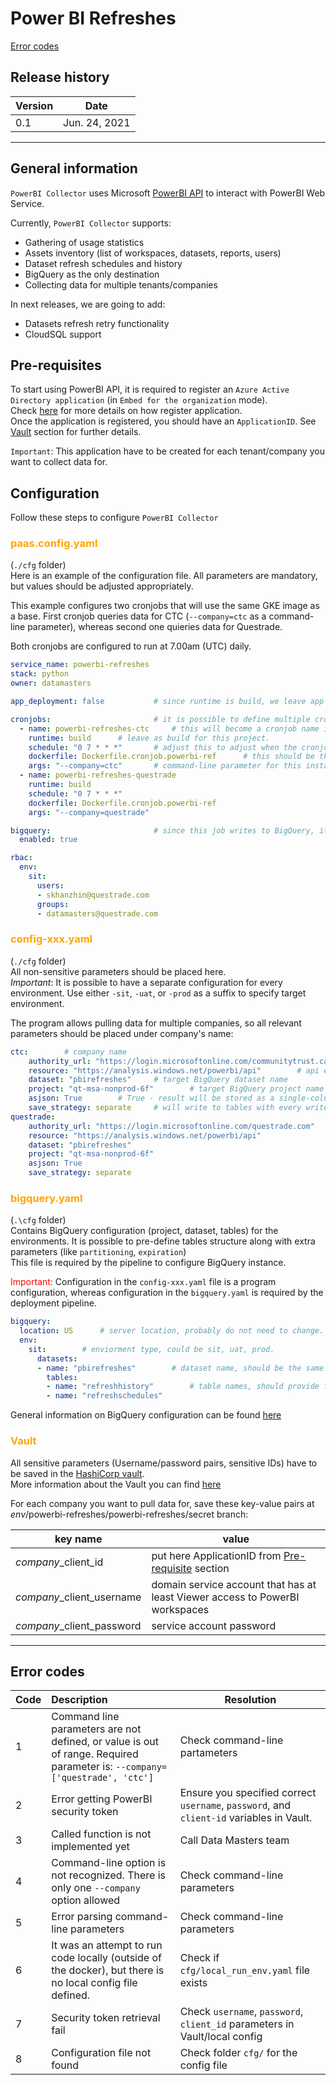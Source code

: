 # Power BI Refreshes


[Error codes](#error-codes)
## Release history

| Version   | Date          | 
| ----      | ----          |
| 0.1       | Jun. 24, 2021 |

------

## General information  

`PowerBI Collector` uses Microsoft [PowerBI API](https://docs.microsoft.com/en-us/rest/api/power-bi/) to interact with PowerBI Web Service.  

Currently, `PowerBI Collector` supports:  
* Gathering of usage statistics 
* Assets inventory (list of workspaces, datasets, reports, users)
* Dataset refresh schedules and history
* BigQuery as the only destination
* Collecting data for multiple tenants/companies

In next releases, we are going to add:  
* Datasets refresh retry functionality
* CloudSQL support

## Pre-requisites
To start using PowerBI API, it is required to register an `Azure Active Directory application` (in `Embed for the organization` mode).  
Check [here](https://docs.microsoft.com/en-us/power-bi/developer/embedded/register-app?tabs=organization%2CAzure) for more details on how register application.  
Once the application is registered, you should have an `ApplicationID`. See [Vault](#Vault) section for further details.

`Important`: This application have to be created for each tenant/company you want to collect data for.

## Configuration
Follow these steps to configure `PowerBI Collector`

### <font color=orange>paas.config.yaml</font>
(`./cfg` folder)  
Here is an example of the configuration file. All parameters are mandatory, but values should be adjusted appropriately.  

This example configures two cronjobs that will use the same GKE image as a base. First cronjob queries data for CTC (`--company=ctc` as a command-line parameter), whereas second one quieries data for Questrade.  

Both cronjobs are configured to run at 7.00am (UTC) daily.

```yaml
service_name: powerbi-refreshes
stack: python
owner: datamasters              

app_deployment: false           # since runtime is build, we leave app deployment to false

cronjobs:                       # it is possible to define multiple cronjobs, and multiple run parameters. Every cronjob is running in its own pod.
  - name: powerbi-refreshes-ctc     # this will become a cronjob name in Google Kubernetes Enviorment (GKE)
    runtime: build      # leave as build for this project.
    schedule: "0 7 * * *"       # adjust this to adjust when the cronjob runs.
    dockerfile: Dockerfile.cronjob.powerbi-ref      # this should be the name of the dockerfile in the root directory (where main.py is found)
    args: "--company=ctc"       # command-line parameter for this instance
  - name: powerbi-refreshes-questrade
    runtime: build
    schedule: "0 7 * * *"
    dockerfile: Dockerfile.cronjob.powerbi-ref
    args: "--company=questrade"

bigquery:                       # since this job writes to BigQuery, it should be enabled
  enabled: true

rbac:
  env:
    sit:
      users:
      - skhanzhin@questrade.com
      groups:
      - datamasters@questrade.com
```

### <font color=orange>config-xxx.yaml</font>
(`./cfg` folder)  
All non-sensitive parameters should be placed here.  
*Important*: It is possible to have a separate configuration for every environment. Use either `-sit`, `-uat`, or `-prod` as a suffix to specify target environment.

The program allows pulling data for multiple companies, so all relevant parameters should be placed under company's name:
``` yaml
ctc:        # company name
    authority_url: "https://login.microsoftonline.com/communitytrust.ca"        # authentication url
    resource: "https://analysis.windows.net/powerbi/api"        # api endpoint target
    dataset: "pbirefreshes"     # target BigQuery dataset name
    project: "qt-msa-nonprod-6f"        # target BigQuery project name (where the dataset will be found)
    asjson: True        # True - result will be stored as a single-column json document, False - result will be stored as multicolumn table
    save_strategy: separate     # will write to tables with every write_bigquery() call according to table name provided, remove if all in one table is preferred.
questrade:
    authority_url: "https://login.microsoftonline.com/questrade.com"
    resource: "https://analysis.windows.net/powerbi/api"
    dataset: "pbirefreshes"
    project: "qt-msa-nonprod-6f"
    asjson: True
    save_strategy: separate
```

### <font color=orange>bigquery.yaml</font>
(`.\cfg` folder)  
Contains BigQuery configuration (project, dataset, tables) for the environments. It is possible to pre-define tables structure along with extra parameters (like `partitioning`, `expiration`)  
This file is required by the pipeline to configure BigQuery instance.  

<font color=red>Important:</font> 
Configuration in the `config-xxx.yaml` file is a program configuration, whereas configuration in the `bigquery.yaml` is required by the deployment pipeline.

```yaml
bigquery:
  location: US      # server location, probably do not need to change.
  env:
    sit:        # enviorment type, could be sit, uat, prod.
      datasets:
      - name: "pbirefreshes"        # dataset name, should be the same as in config-xxx.yaml
        tables:
        - name: "refreshhistory"        # table names, should provide for each write_bigquery() call in program. If not using "seperate" configuration, should provide only one table.
        - name: "refreshschedules"

```

General information on BigQuery configuration can be found [here](https://git.questrade.com/infra/docs/-/blob/master/paas.config.md#bigquery-configuration)

### <font color=orange>Vault</font>
All sensitive parameters (Username/password pairs, sensitive IDs) have to be saved in the [HashiCorp vault](https://vault.q3.questech.io/ui/vault/auth?with=ldap).  
More information about the Vault you can find [here](https://confluence.questrade.com/display/QIOS/Configuration+and+secret+management+for+Cloud+Native+Applications)  

For each company you want to pull data for, save these key-value pairs at *env*/powerbi-refreshes/powerbi-refreshes/secret branch:  

| key name                  | value                                                                        |
| ----                      | ----                                                                         |
|*company*_client_id        | put here ApplicationID from [Pre-requisite](#pre-requisite) section          |
|*company*_client_username  | domain service account that has at least Viewer access to PowerBI workspaces |
|*company*_client_password  | service account password                                                     |



---
## Error codes

| Code | Description| Resolution |
| ---- | :----| --- |
|1| Command line parameters are not defined, or value is out of range. Required parameter is: `--company=['questrade', 'ctc']`| Check command-line partameters
|2| Error getting PowerBI security token | Ensure you specified correct `username`, `password`, and `client-id` variables in Vault.
|3| Called function is not implemented yet | Call Data Masters team |
|4| Command-line option is not recognized. There is only one `--company` option allowed | Check command-line parameters |
|5| Error parsing command-line parameters| Check command-line parameters
|6| It was an attempt to run code locally (outside of the docker), but there is no local config file defined.|Check if `cfg/local_run_env.yaml` file exists|
|7| Security token retrieval fail | Check `username`, `password`, `client_id` parameters in Vault/local config|
|8| Configuration file not found | Check folder `cfg/` for the config file | 
